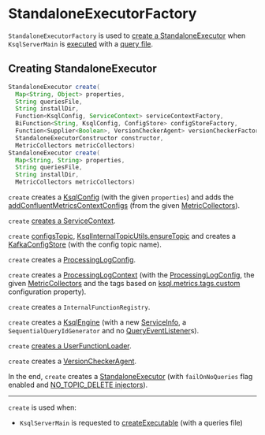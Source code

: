 # StandaloneExecutorFactory

`StandaloneExecutorFactory` is used to [create a StandaloneExecutor](#create) when `KsqlServerMain` is [executed](../rest/KsqlServerMain.md#createExecutable) with a [query file](index.md#query-file).

## <span id="create"> Creating StandaloneExecutor

```java
StandaloneExecutor create(
  Map<String, Object> properties,
  String queriesFile,
  String installDir,
  Function<KsqlConfig, ServiceContext> serviceContextFactory,
  BiFunction<String, KsqlConfig, ConfigStore> configStoreFactory,
  Function<Supplier<Boolean>, VersionCheckerAgent> versionCheckerFactory,
  StandaloneExecutorConstructor constructor,
  MetricCollectors metricCollectors)
StandaloneExecutor create(
  Map<String, String> properties,
  String queriesFile,
  String installDir,
  MetricCollectors metricCollectors)
```

`create` creates a [KsqlConfig](../KsqlConfig.md) (with the given `properties`) and adds the [addConfluentMetricsContextConfigs](../MetricCollectors.md#addConfluentMetricsContextConfigs) (from the given [MetricCollectors](../MetricCollectors.md)).

`create` [creates a ServiceContext](../ServiceContextFactory.md#create).

`create` [configsTopic](../rest/ReservedInternalTopics.md#configsTopic), [KsqlInternalTopicUtils.ensureTopic](../KsqlInternalTopicUtils.md#ensureTopic) and creates a [KafkaConfigStore](KafkaConfigStore.md) (with the config topic name).

`create` creates a [ProcessingLogConfig](../rest/ProcessingLogConfig.md).

`create` creates a [ProcessingLogContext](../rest/ProcessingLogContext.md#create) (with the [ProcessingLogConfig](../rest/ProcessingLogConfig.md), the given [MetricCollectors](../MetricCollectors.md) and the tags based on [ksql.metrics.tags.custom](../KsqlConfig.md#KSQL_CUSTOM_METRICS_TAGS) configuration property).

`create` creates a `InternalFunctionRegistry`.

`create` creates a [KsqlEngine](../KsqlEngine.md) (with a new [ServiceInfo](../ServiceInfo.md#create), a `SequentialQueryIdGenerator` and no [QueryEventListener](../QueryEventListener.md)s).

`create` [creates a UserFunctionLoader](../UserFunctionLoader.md#newInstance).

`create` creates a [VersionCheckerAgent](../VersionCheckerAgent.md).

In the end, `create` creates a [StandaloneExecutor](StandaloneExecutor.md) (with `failOnNoQueries` flag enabled and [NO_TOPIC_DELETE injectors](../Injectors.md#NO_TOPIC_DELETE)).

---

`create` is used when:

* `KsqlServerMain` is requested to [createExecutable](../rest/KsqlServerMain.md#createExecutable) (with a queries file)
